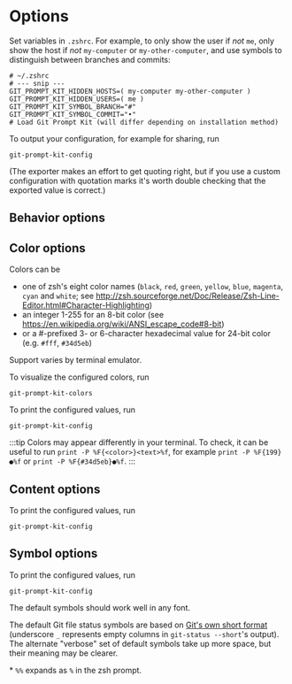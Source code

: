 # Options

Set variables in `.zshrc`. For example, to only show the user if _not_ `me`, only show the host if _not_ `my-computer` or `my-other-computer`, and use symbols to distinguish between branches and commits:

```shell
# ~/.zshrc
# --- snip ---
GIT_PROMPT_KIT_HIDDEN_HOSTS=( my-computer my-other-computer )
GIT_PROMPT_KIT_HIDDEN_USERS=( me )
GIT_PROMPT_KIT_SYMBOL_BRANCH="#"
GIT_PROMPT_KIT_SYMBOL_COMMIT="•"
# Load Git Prompt Kit (will differ depending on installation method)
```

To output your configuration, for example for sharing, run

```shell:no-line-numbers
git-prompt-kit-config
```

(The exporter makes an effort to get quoting right, but if you use a custom configuration with quotation marks it's worth double checking that the exported value is correct.)

## Behavior options

<OptionsComponent group="behavior"/>

## Color options

Colors can be

- one of zsh's eight color names (`black`, `red`, `green`, `yellow`, `blue`, `magenta`, `cyan` and `white`; see <http://zsh.sourceforge.net/Doc/Release/Zsh-Line-Editor.html#Character-Highlighting>)
- an integer 1-255 for an 8-bit color (see <https://en.wikipedia.org/wiki/ANSI_escape_code#8-bit>)
- or a #-prefixed 3- or 6-character hexadecimal value for 24-bit color (e.g. `#fff`, `#34d5eb`)

Support varies by terminal emulator.

To visualize the configured colors, run

```shell:no-line-numbers
git-prompt-kit-colors
```

To print the configured values, run

```shell:no-line-numbers
git-prompt-kit-config
```

:::tip
Colors may appear differently in your terminal. To check, it can be useful to run `print -P %F{<color>}<text>%f`, for example `print -P %F{199}●%f` or `print -P %F{#34d5eb}●%f`.
:::

<OptionsComponent group="color"/>

## Content options

To print the configured values, run

```shell:no-line-numbers
git-prompt-kit-config
```

<OptionsComponent group="content"/>

## Symbol options

To print the configured values, run

```shell:no-line-numbers
git-prompt-kit-config
```

The default symbols should work well in any font.

The default Git file status symbols are based on [Git's own short format](https://git-scm.com/docs/git-status#_short_format) (underscore `_` represents empty columns in `git-status --short`'s output). The alternate "verbose" set of default symbols take up more space, but their meaning may be clearer.

<OptionsComponent group="symbol"/>

\* `%%` expands as `%` in the zsh prompt.
